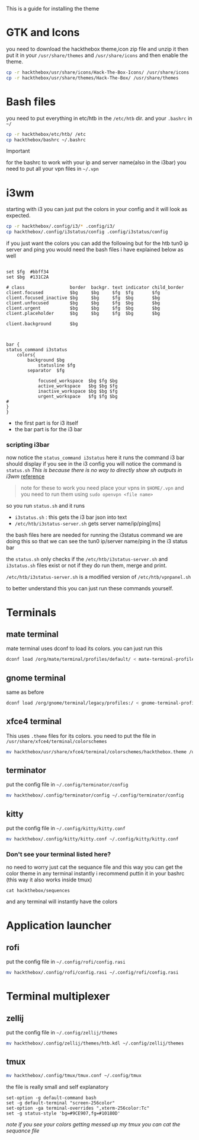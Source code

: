 This is a guide for installing the theme

# GTK and Icons

you need to download the hackthebox theme,icon zip file and unzip it then put it in your `/usr/share/themes` and `/usr/share/icons`
and then enable the theme.

```bash
cp -r hackthebox/usr/share/icons/Hack-The-Box-Icons/ /usr/share/icons
cp -r hackthebox/usr/share/themes/Hack-The-Box/ /usr/share/themes
```

# Bash files

you need to put everything in etc/htb in the `/etc/htb` dir.
and your `.bashrc` in `~/`

```bash
cp -r hackthebox/etc/htb/ /etc
cp hackthebox/bashrc ~/.bashrc
```


> [!IMPORTANT]  
> for the bashrc to work with your ip and server name(also in the i3bar) you need to put all your vpn files in `~/.vpn`

# i3wm

starting with i3 you can just put the colors in your config and it will look as expected.

```bash
cp -r hackthebox/.config/i3/* .config/i3/
cp hackthebox/.config/i3status/config .config/i3status/config
```
if you just want the colors you can add the following but for the htb tun0 ip server and ping you would need the bash files 
i have explained below as well
```

set $fg  #bbff34
set $bg  #131C2A

# class                 border  backgr. text indicator child_border
client.focused          $bg     $bg     $fg  $fg       $fg
client.focused_inactive $bg     $bg     $fg  $bg       $bg
client.unfocused        $bg     $bg     $fg  $bg       $bg
client.urgent           $bg     $bg     $fg  $bg       $bg
client.placeholder      $bg     $bg     $fg  $bg       $bg

client.background       $bg



bar {
status_command i3status
    colors{
        background $bg
            statusline $fg
        separator  $fg

            focused_workspace  $bg $fg $bg
            active_workspace   $bg $bg $fg
            inactive_workspace $bg $bg $fg
            urgent_workspace   $fg $fg $bg
#
}
}
```

*  the first part is for i3 itself
* the bar part is for the i3 bar

### scripting i3bar
now notice the `status_command i3status`
here it runs the command i3 bar should display 
if you see in the i3 config you will notice the command is `status.sh`
*This is because there is no way to directly show sh outputs in i3wm* [reference](https://faq.i3wm.org/question/4815/adding-shell-script-to-i3statusconf.1.html)

> note for these to work you need place your vpns in `$HOME/.vpn`
> and you need to run them using `sudo openvpn <file name>`

so you run `status.sh` and it runs 
* `i3status.sh` : this gets the i3 bar json into text
* `/etc/htb/i3status-server.sh`  gets server name/ip/ping[ms] 


the bash files here are needed for running the i3status command
we are doing this so that we can see the tun0 ip/server name/ping in the i3 status bar

the `status.sh` only checks if the `/etc/htb/i3status-server.sh` and `i3status.sh` files exist or not if they do run them, merge and print.

`/etc/htb/i3status-server.sh` is a modified version of `/etc/htb/vpnpanel.sh` 

to better understand this you can just run these commands yourself.


# Terminals

## mate terminal

mate terminal uses dconf to load its colors.
you can just run this 
```bash
dconf load /org/mate/terminal/profiles/default/ < mate-terminal-profiles.dconf
```

## gnome terminal

same as before
```bash
dconf load /org/gnome/terminal/legacy/profiles:/ < gnome-terminal-profiles.dconf
```
## xfce4 terminal

This uses `.theme` files for its colors. you need to put the file in `/usr/share/xfce4/terminal/colorschemes`

```bash
mv hackthebox/usr/share/xfce4/terminal/colorschemes/hackthebox.theme /usr/share/xfce4/terminal/colorschemes
```
## terminator

put the config file in `~/.config/terminator/config`

```bash
mv hackthebox/.config/terminator/config ~/.config/terminator/config
```

## kitty 

put the config file in `~/.config/kitty/kitty.conf`

```bash
mv hackthebox/.config/kitty/kitty.conf ~/.config/kitty/kitty.conf
```
### Don't see your terminal listed here?

no need to worry just cat the sequance file and this way you can get the color theme in any terminal instantly
i recommend puttin it in your bashrc (this way it also works inside tmux)

`cat hackthebox/sequences`

and any terminal will instantly have the colors 

# Application launcher 

## rofi
put the config file in `~/.config/rofi/config.rasi`

```bash
mv hackthebox/.config/rofi/config.rasi ~/.config/rofi/config.rasi
```

# Terminal multiplexer

## zellij

put the config file in `~/.config/zellij/themes`

```bash
mv hackthebox/.config/zellij/themes/htb.kdl ~/.config/zellij/themes
```

## tmux 

```bash
mv hackthebox/.config/tmux/tmux.conf ~/.config/tmux
```
the file is really small and self explanatory 
```
set-option -g default-command bash
set -g default-terminal "screen-256color"
set-option -ga terminal-overrides ",xterm-256color:Tc"
set -g status-style 'bg=#9CE907,fg=#10180D'
```

*note if you see your colors getting messed up my tmux you can cat the sequance file*

